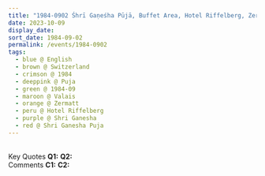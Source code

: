 ```yaml
---
title: "1984-0902 Śhrī Gaṇeśha Pūjā, Buffet Area, Hotel Riffelberg, Zermatt, Valais, Switzerland"
date: 2023-10-09
display_date: 
sort_date: 1984-09-02
permalink: /events/1984-0902
tags:
  - blue @ English
  - brown @ Switzerland
  - crimson @ 1984
  - deeppink @ Puja
  - green @ 1984-09
  - maroon @ Valais
  - orange @ Zermatt
  - peru @ Hotel Riffelberg
  - purple @ Shri Ganesha
  - red @ Shri Ganesha Puja
---
```


<br>

<wave-list>
  <list-title color="DarkSeaGreen" width="55">Key Quotes</list-title>
  <list-item color="BlanchedAlmond" width="280"><b>Q1:</b> <i></i></list-item>
  <list-item color="Lavender" width="280"><b>Q2:</b> <i></i></list-item>
</wave-list>

<br>

<wave-list>
  <list-title color="DarkSeaGreen" width="55">Comments</list-title>
  <list-item color="BlanchedAlmond" width="280"><b>C1:</b> <i></i></list-item>
  <list-item color="Lavender" width="280"><b>C2:</b> <i></i></list-item>
</wave-list>
